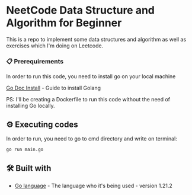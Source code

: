 # NeetCode Data Structure and Algorithm for Beginner

This is a repo to implement some data structures and algorithm as well as exercises which I'm doing on Leetcode.

### 📋 Prerequirements

In order to run this code, you need to install go on your local machine

[Go Doc Install](https://go.dev/doc/install) - Guide to install Golang

PS: I'll be creating a Dockerfile to run this code without the need of installing Go locally.


## ⚙️ Executing codes

In order to run, you need to go to cmd directory and write on terminal:
```
go run main.go
```

## 🛠️ Built with

* [Go language](https://go.dev/doc/) - The language who it's being used - version 1.21.2
